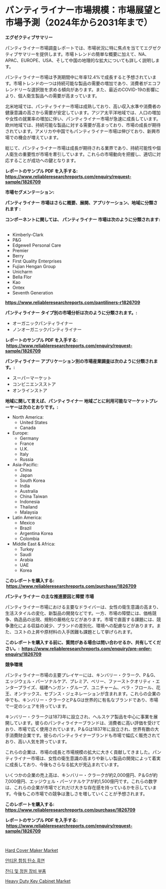 <p><h1>パンティライナー市場規模：市場展望と市場予測（2024年から2031年まで）</h1></p><p><strong>エグゼクティブサマリー</strong></p>
<p><p>パンティライナー市場調査レポートでは、市場状況に特に焦点を当ててエグゼクティブサマリーを提供します。市場トレンドの簡単な概要に加えて、NA、APAC、EUROPE、USA、そして中国の地理的な拡大についても詳しく説明します。</p><p>パンティライナー市場は予測期間中に年率12.4%で成長すると予想されています。市場トレンドの一つは持続可能な製品の需要の増加であり、消費者がエコフレンドリーな選択肢を求める傾向があります。また、最近のCOVID-19の影響により、個人衛生製品への需要が高まっています。</p><p>北米地域では、パンティライナー市場は成熟しており、高い収入水準や消費者の健康意識の高さから需要が安定しています。アジア太平洋地域では、人口の増加や女性の就業率の増加に伴い、パンティライナー市場が急速に成長しています。欧州地域では、持続可能な製品に対する需要が高まっており、市場の成長が期待されています。アメリカや中国でもパンティライナー市場は伸びており、新興市場での機会が増えています。</p><p>総じて、パンティライナー市場は成長が期待される業界であり、持続可能性や個人衛生の重要性が市場を牽引しています。これらの市場動向を把握し、適切に対応することが成功への鍵となります。</p></p>
<p><strong>レポートのサンプル PDF を入手する: <a href="https://www.reliableresearchreports.com/enquiry/request-sample/1826709">https://www.reliableresearchreports.com/enquiry/request-sample/1826709</a></strong></p>
<p><strong>市場セグメンテーション:</strong></p>
<p><strong> パンティライナー 市場はさらに概要、展開、アプリケーション、地域に分類されます :</strong></p>
<p><strong>コンポーネントに関しては、 パンティライナー 市場は次のように分類されます: &nbsp;</strong></p>
<p><ul><li>Kimberly-Clark</li><li>P&G</li><li>Edgewell Personal Care</li><li>Premier</li><li>Berry</li><li>First Quality Enterprises</li><li>Fujian Hengan Group</li><li>Unicharm</li><li>Bella Flor</li><li>Kao</li><li>Ontex</li><li>Seventh Generation</li></ul></p>
<p><strong><a href="https://www.reliableresearchreports.com/pantiliners-r1826709">https://www.reliableresearchreports.com/pantiliners-r1826709</a></strong></p>
<p><strong> パンティライナー タイプ別の市場分析は次のように分類されます。:</strong></p>
<p><ul><li>オーガニックパンティライナー</li><li>ノンオーガニックパンティライナー</li></ul></p>
<p><strong>レポートのサンプル PDF を入手する: &nbsp;<a href="https://www.reliableresearchreports.com/enquiry/request-sample/1826709">https://www.reliableresearchreports.com/enquiry/request-sample/1826709</a></strong></p>
<p><strong> パンティライナー アプリケーション別の市場産業調査は次のように分類されます。:</strong></p>
<p><ul><li>スーパーマーケット</li><li>コンビニエンスストア</li><li>オンラインストア</li></ul></p>
<p><strong>地域に関して言えば、パンティライナー 地域ごとに利用可能なマーケットプレーヤーは次のとおりです。:</strong></p>
<p><ul>
    <li>
        North America:
        <ul>
            <li>United States</li>
            <li>Canada</li>
        </ul>
    </li>
    <li>
        Europe:
        <ul>
            <li>Germany</li>
            <li>France</li>
            <li>U.K.</li>
            <li>Italy</li>
            <li>Russia</li>
        </ul>
    </li>
    <li>
        Asia-Pacific:
        <ul>
            <li>China</li>
            <li>Japan</li>
            <li>South Korea</li>
            <li>India</li>
            <li>Australia</li>
            <li>China Taiwan</li>
            <li>Indonesia</li>
            <li>Thailand</li>
            <li>Malaysia</li>
        </ul>
    </li>
    <li>
        Latin America:
        <ul>
            <li>Mexico</li>
            <li>Brazil</li>
            <li>Argentina Korea</li>
            <li>Colombia</li>
        </ul>
    </li>
    <li>
        Middle East & Africa:
        <ul>
            <li>Turkey</li>
            <li>Saudi</li>
            <li>Arabia</li>
            <li>UAE</li>
            <li>Korea</li>
        </ul>
    </li>
    </ul></p>
<p><strong>このレポートを購入する: &nbsp;<a href="https://www.reliableresearchreports.com/purchase/1826709">https://www.reliableresearchreports.com/purchase/1826709</a></strong></p>
<p><strong>パンティライナー の主な推進要因と障壁 市場</strong></p>
<p><p>パンティライナー市場における主要なドライバーは、女性の衛生意識の高まり、生活スタイルの変化、新製品の開発などです。一方、市場の障壁には、価格競争、偽造品の出現、規制の厳格化などがあります。市場で直面する課題には、競争激化による収益の減少、ブランドの差別化、環境への配慮などがあります。また、コストの上昇や原材料の入手困難も課題として挙げられます。</p></p>
<p><strong>このレポートを購入する前に、質問がある場合は問い合わせるか、共有してください。:&nbsp; <a href="https://www.reliableresearchreports.com/enquiry/pre-order-enquiry/1826709">https://www.reliableresearchreports.com/enquiry/pre-order-enquiry/1826709</a></strong></p>
<p><strong>競争環境</strong></p>
<p><p>パンティライナー市場の主要プレイヤーには、キンバリー・クラーク、P＆G、エッジウェル・パーソナルケア、プレミア、ベリー、ファーストクオリティ・エンタープライズ、福建ヘンガン・グループ、ユニチャーム、ベラ・フロール、花王、オンテックス、セブンス・ジェネレーションが含まれます。これらの企業の中でも、キンバリー・クラークとP＆Gは世界的に有名なブランドであり、市場で一定のシェアを持っています。 </p><p>キンバリー・クラークは1873年に設立され、ヘルスケア製品を中心に事業を展開しています。彼らのパンティライナーブランドは、消費者に高い評価を受けており、市場で広く使用されています。P＆Gは1837年に設立され、世界有数の大手消費財企業です。彼らのパンティライナーブランドも市場で幅広く販売されており、高い人気を誇っています。</p><p>これらの企業は、市場の成長と市場規模の拡大に大きく貢献してきました。パンティライナー市場は、女性の衛生意識の高まりや新しい製品の開発によって着実に成長しており、今後もさらなる拡大が見込まれています。</p><p>いくつかの企業の売上高は、キンバリー・クラークが約2,000億円、P＆Gが約7,000億円、エッジウェル・パーソナルケアが約1,500億円です。これらの数字は、これらの企業が市場でどれだけ大きな存在感を持っているかを示しています。今後もこの市場での競争は激しさを増していくことが予想されます。</p></p>
<p><strong>このレポートを購入する: &nbsp; <a href="https://www.reliableresearchreports.com/purchase/1826709">https://www.reliableresearchreports.com/purchase/1826709</a></strong></p>
<p><strong>レポートのサンプル PDF を入手する: &nbsp;<a href="https://www.reliableresearchreports.com/enquiry/request-sample/1826709">https://www.reliableresearchreports.com/enquiry/request-sample/1826709</a></strong><strong></strong></p>
<p>&nbsp;</p>
<p><p><a href="https://www.linkedin.com/pulse/hard-cover-maker-market-trends-analysis-forecasted-period-2024-2031-ep6cf?trackingId=84xQ9n3v5NX0AqKW6OPmYA%3D%3D">Hard Cover Maker Market</a></p><p><a href="https://medium.com/@darrickdibbert2022/%EC%95%88%ED%8B%B0%EB%AA%A8%EB%8B%88-%ED%95%A8%EC%9C%A0-%ED%83%84%EC%86%8C-%EA%B7%B8%EB%9E%98%ED%95%8F-%EC%8B%9C%EC%9E%A5-%EC%A7%80%ED%91%9C-%ED%95%B4%EC%84%9D-%EC%8B%9C%EC%9E%A5-%EC%A0%90%EC%9C%A0%EC%9C%A8-%ED%8A%B8%EB%A0%8C%EB%93%9C-%EB%B0%8F-%EC%84%B1%EC%9E%A5-%EC%96%91%EC%83%81-461f5ce31027">안티몬 함침 탄소 흑연</a></p><p><a href="https://medium.com/@kylevasquez266/%EC%9E%94%EB%94%94%EC%99%80-%EC%A0%95%EC%9B%90-%EC%9E%A5%EB%B9%84-%EB%B6%80%ED%92%88-%EC%8B%9C%EC%9E%A5-%EC%8B%9C%EC%9E%A5-cagr-%EC%8B%9C%EC%9E%A5-%EB%8F%99%ED%96%A5-%EB%B0%8F-%EC%84%B1%EC%9E%A5-%EC%A0%84%EB%9E%B5%EC%97%90-%EB%8C%80%ED%95%9C-%ED%86%B5%EC%B0%B0%EB%A0%A5-a9d7c0dc05ff">잔디 및 정원 장비 부품</a></p><p><a href="https://www.linkedin.com/pulse/heavy-duty-key-cabinet-market-insights-cagr-trends-growth-r0jfc?trackingId=4%2FFiV%2BizJSTTdaNOgLkrfA%3D%3D">Heavy Duty Key Cabinet Market</a></p></p>
